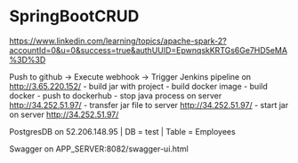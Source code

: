 # SpringBootCRUD

https://www.linkedin.com/learning/topics/apache-spark-2?accountId=0&u=0&success=true&authUUID=EpwnqskKRTGs6Ge7HD5eMA%3D%3D


Push to github ->
    Execute webhook ->
        Trigger Jenkins pipeline on http://3.65.220.152/
        - build jar with project
        - build docker image
        - build docker 
        - push to dockerhub 
        - stop java process on server http://34.252.51.97/
        - transfer jar file to server http://34.252.51.97/
        - start jar on server http://34.252.51.97/

PostgresDB on 52.206.148.95 | DB = test | Table = Employees

Swagger on APP_SERVER:8082/swagger-ui.html
